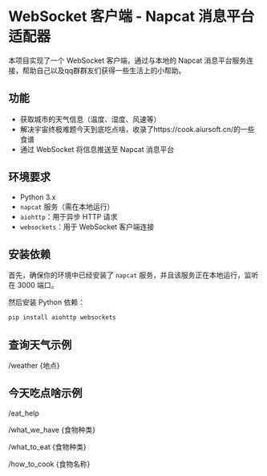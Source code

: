 # WebSocket 客户端 - Napcat 消息平台适配器

本项目实现了一个 WebSocket 客户端，通过与本地的 Napcat 消息平台服务连接，帮助自己以及qq群群友们获得一些生活上的小帮助。

## 功能

- 获取城市的天气信息（温度、湿度、风速等）
- 解决宇宙终极难题今天到底吃点啥，收录了https://cook.aiursoft.cn/的一些食谱
- 通过 WebSocket 将信息推送至 Napcat 消息平台

## 环境要求

- Python 3.x
- `napcat` 服务（需在本地运行）
- `aiohttp`：用于异步 HTTP 请求
- `websockets`：用于 WebSocket 客户端连接

## 安装依赖

首先，确保你的环境中已经安装了 `napcat` 服务，并且该服务正在本地运行，监听在 3000 端口。

然后安装 Python 依赖：

```bash
pip install aiohttp websockets
```

## 查询天气示例

/weather {地点}

## 今天吃点啥示例
/eat_help

/what_we_have {食物种类}

/what_to_eat {食物种类}

/how_to_cook {食物名称}